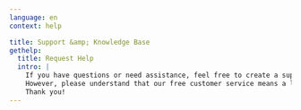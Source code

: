 ```yaml
---
language: en
context: help

title: Support &amp; Knowledge Base
gethelp:
  title: Request Help
  intro: |
    If you have questions or need assistance, feel free to create a support ticket.<br/>
    However, please understand that our free customer service means a lot of effort and we would highly appreciate it, if you use the search function of our knowledge base before contacting us. :cat:<br/>
    Thank you!
---
```

